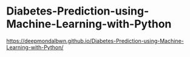 # Diabetes-Prediction-using-Machine-Learning-with-Python
https://deepmondalbwn.github.io/Diabetes-Prediction-using-Machine-Learning-with-Python/
